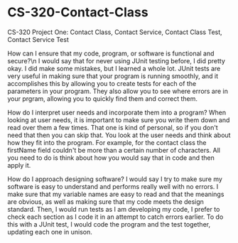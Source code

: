 # CS-320-Contact-Class
CS-320 Project One: Contact Class, Contact Service, Contact Class Test, Contact Service Test


How can I ensure that my code, program, or software is functional and secure?\n
I would say that for never using JUnit testing before, I did pretty okay. I did make some mistakes, but I learned a whole lot. JUnit tests are very useful in making sure that your program is running smoothly, and it accomplishes this by allowing you to create tests for each of the parameters in your program. They also allow you to see where errors are in your prgram, allowing you to quickly find them and correct them. 

How do I interpret user needs and incorporate them into a program?
When looking at user needs, it is important to make sure you write them down and read over them a few times. That one is kind of personal, so if you don't need that then you can skip that. You look at the user needs and think about how they fit into the program. For example, for the contact class the firstName field couldn't be more than a certain number of characters. All you need to do is think about how you would say that in code and then apply it.

How do I approach designing software?
I would say I try to make sure my software is easy to understand and performs really well with no errors. I make sure that my variable names are easy to read and that the meanings are obvious, as well as making sure that my code meets the design standard. Then, I would run tests as I am developing my code, I prefer to check each section as I code it in an attempt to catch errors earlier. To do this with a JUnit test, I would code the program and the test together, updating each one in unison.
